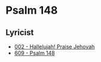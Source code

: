 # Psalm 148

## Lyricist

- [002 - Hallelujah! Praise Jehovah](/hymns/002.md)
- [609 - Psalm 148](/hymns/609.md)

